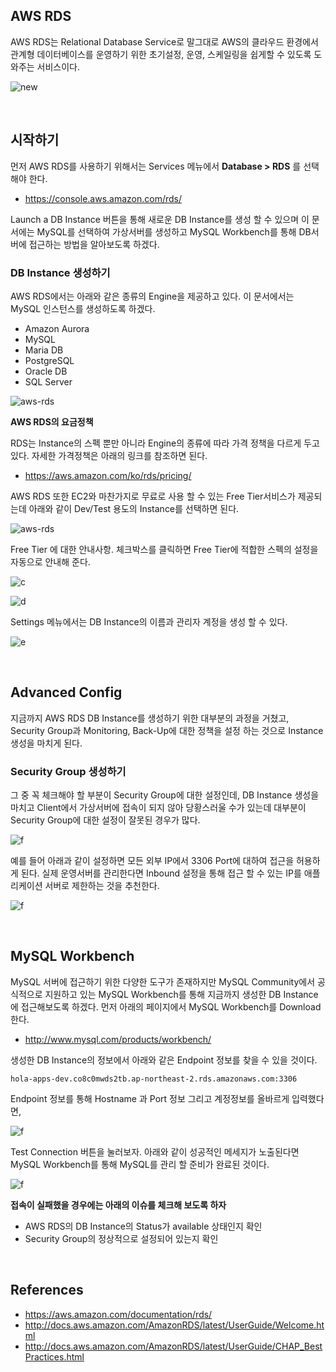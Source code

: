 ## AWS RDS

AWS RDS는 Relational Database Service로 말그대로 AWS의 클라우드 환경에서 관계형 데이터베이스를 운영하기 위한 초기설정, 운영, 스케일링을 쉽게할 수 있도록 도와주는 서비스이다.

![new](http://image.slidesharecdn.com/dat304-151009185056-lva1-app6891/95/dat304-amazon-rds-for-mysql-best-practices-2-638.jpg)


<br>

## 시작하기

먼저 AWS RDS를 사용하기 위해서는 Services 메뉴에서 **Database > RDS**  를 선택해야 한다. 

- https://console.aws.amazon.com/rds/

Launch a DB Instance 버튼을 통해 새로운 DB Instance를 생성 할 수 있으며 이 문서에는 MySQL를 선택하여 가상서버를 생성하고 MySQL Workbench를 통해 DB서버에 접근하는 방법을 알아보도록 하겠다.

### DB Instance 생성하기

AWS RDS에서는 아래와 같은 종류의 Engine을 제공하고 있다. 이 문서에서는 MySQL 인스턴스를 생성하도록 하겠다.

- Amazon Aurora 
- MySQL 
- Maria DB 
- PostgreSQL 
- Oracle DB 
- SQL Server 

![aws-rds](http://image.toast.com/aaaaahq/aws-rds-1.png)


**AWS RDS의 요금정책**

RDS는 Instance의 스펙 뿐만 아니라 Engine의 종류에 따라 가격 정책을 다르게 두고 있다. 자세한 가격정책은 아래의 링크를 참조하면 된다.

- https://aws.amazon.com/ko/rds/pricing/

AWS RDS 또한 EC2와 마찬가지로 무료로 사용 할 수 있는 Free Tier서비스가 제공되는데 아래와 같이 Dev/Test 용도의 Instance를 선택하면 된다.

![aws-rds](http://image.toast.com/aaaaahq/aws-rds-2.png)

Free Tier 에 대한 안내사항. 체크박스를 클릭하면 Free Tier에 적합한 스펙의 설정을 자동으로 안내해 준다.

![c](http://image.toast.com/aaaaahq/aws-rds-3.png)

![d](http://image.toast.com/aaaaahq/aws-rds-4.png)

Settings 메뉴에서는 DB Instance의 이름과 관리자 계정을 생성 할 수 있다.

![e](http://image.toast.com/aaaaahq/aws-rds-5.png)


<br>

## Advanced Config

지금까지 AWS RDS DB Instance를 생성하기 위한 대부분의 과정을 거쳤고, Security Group과 Monitoring, Back-Up에 대한 정책을 설정 하는 것으로 Instance 생성을 마치게 된다.

### Security Group 생성하기

그 중 꼭 체크해야 할 부분이 Security Group에 대한 설정인데, DB Instance 생성을 마치고 Client에서 가상서버에 접속이 되지 않아 당황스러울 수가 있는데 대부분이 Security Group에 대한 설정이 잘못된 경우가 많다.

![f](http://image.toast.com/aaaaahq/aws-rds-6.png)

예를 들어 아래과 같이 설정하면 모든 외부 IP에서 3306 Port에 대하여 접근을 허용하게 된다. 실제 운영서버를 관리한다면 Inbound 설정을 통해 접근 할 수 있는 IP를 애플리케이션 서버로 제한하는 것을 추천한다.

![f](http://image.toast.com/aaaaahq/aws-rds-7.png)

<br>

## MySQL Workbench

MySQL 서버에 접근하기 위한 다양한 도구가 존재하지만 MySQL Community에서 공식적으로 지원하고 있는 MySQL Workbench를 통해 지금까지 생성한 DB Instance에 접근해보도록 하겠다. 먼저 아래의 페이지에서 MySQL Workbench를 Download한다.

- http://www.mysql.com/products/workbench/

생성한 DB Instance의 정보에서 아래와 같은 Endpoint 정보를 찾을 수 있을 것이다.

```
hola-apps-dev.co8c0mwds2tb.ap-northeast-2.rds.amazonaws.com:3306
```

Endpoint 정보를 통해 Hostname 과 Port 정보 그리고 계정정보를 올바르게 입력했다면,

![f](http://image.toast.com/aaaaahq/aws-rds-8.png)

Test Connection 버튼을 눌러보자. 아래와 같이 성공적인 메세지가 노출된다면 MySQL Workbench를 통해 MySQL를 관리 할 준비가 완료된 것이다.

![f](http://image.toast.com/aaaaahq/aws-rds-9.png)

**접속이 실패했을 경우에는 아래의 이슈를 체크해 보도록 하자**

- AWS RDS의 DB Instance의 Status가 available 상태인지 확인
- Security Group의 정상적으로 설정되어 있는지 확인

<br>

## References

- https://aws.amazon.com/documentation/rds/
- http://docs.aws.amazon.com/AmazonRDS/latest/UserGuide/Welcome.html
- http://docs.aws.amazon.com/AmazonRDS/latest/UserGuide/CHAP_BestPractices.html


